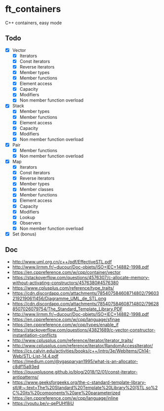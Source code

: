 # ft_containers
C++ containers, easy mode

## Todo

- [x] Vector
	- [x] Iterators
	- [x] Const iterators
	- [x] Reverse iterators
	- [x] Member types
	- [x] Member functions
	- [x] Element access
	- [x] Capacity
	- [x] Modifiers
	- [x] Non member function overload
- [x] Stack
	- [x] Member types
	- [x] Member functions
	- [x] Element access
	- [x] Capacity
	- [x] Modifiers
	- [x] Non member function overload
- [x] Pair
	- [x] Member functions
	- [x] Non member function overload
- [x] Map
	- [x] Iterators
	- [x] Const iterators
	- [x] Reverse iterators
	- [x] Member types
	- [x] Member classes
	- [x] Member functions
	- [x] Element access
	- [x] Capacity
	- [x] Modifiers
	- [x] Lookup
	- [x] Observers
	- [x] Non member function overload
- [x] Set (bonus)

## Doc

- http://www.uml.org.cn/c++/pdf/EffectiveSTL.pdf
- http://www.lirmm.fr/~ducour/Doc-objets/ISO+IEC+14882-1998.pdf
- https://en.cppreference.com/w/cpp/container/vector
- https://stackoverflow.com/questions/4576307/c-allocate-memory-without-activating-constructors/4576380#4576380
- https://www.cplusplus.com/reference/type_traits/
- https://cdn.discordapp.com/attachments/785407584608714802/796032192190611456/Diagramme_UML_de_STL.png
- https://cdn.discordapp.com/attachments/785407584608714802/796288507026079754/The_Standard_Template_Library.PDF
- http://www.lirmm.fr/~ducour/Doc-objets/ISO+IEC+14882-1998.pdf
- https://en.cppreference.com/w/cpp/language/sfinae
- https://en.cppreference.com/w/cpp/types/enable_if
- https://stackoverflow.com/questions/43821689/c-vector-constructor-instantiation-conflicts
- http://www.cplusplus.com/reference/iterator/iterator_traits/
- http://www.cplusplus.com/reference/iterator/RandomAccessIterator/
- https://cs.calvin.edu/activities/books/c++/intro/3e/WebItems/Ch14-Web/STL-List-14.4.pdf
- https://medium.com/@vgasparyan1995/what-is-an-allocator-c8df15a93ed
- https://quuxplusone.github.io/blog/2018/12/01/const-iterator-antipatterns/
- https://www.geeksforgeeks.org/the-c-standard-template-library-stl/#:~:text=The%20Standard%20Template%20Library%20(STL,so%2C%20its%20components%20are%20parameterized
- https://en.cppreference.com/w/cpp/language/inline
- https://youtu.be/v-qePUHf8iU

